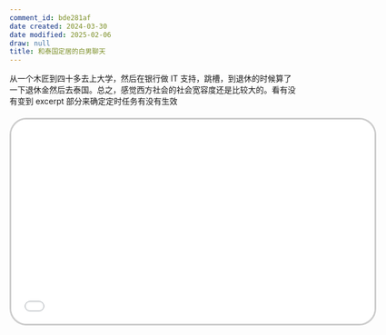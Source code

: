 ```yaml
---
comment_id: bde281af
date created: 2024-03-30
date modified: 2025-02-06
draw: null
title: 和泰国定居的白男聊天
---
```

从一个木匠到四十多去上大学，然后在银行做 IT 支持，跳槽，到退休的时候算了一下退休金然后去泰国。总之，感觉西方社会的社会宽容度还是比较大的。看有没有变到 excerpt 部分来确定定时任务有没有生效

<!-- more -->
<iframe src="//player.bilibili.com/player.html?aid=1352394054&bvid=BV1zz421f7JL&cid=1487535274&p=1" scrolling="no" border="0" frameborder="no" framespacing="0" allowfullscreen="true" style="border-radius: 30px; overflow: hidden; border: 3px solid #ccc; width: 640px; height: 360px; display: block; margin: 20px auto; aspect-ratio: 16 / 9;" ></iframe>
